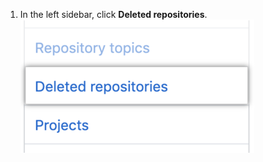 1. In the left sidebar, click **Deleted repositories**.
  ![Deleted repositories tab](/assets/images/help/organizations/deleted-repos.png)
